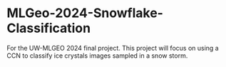 # MLGeo-2024-Snowflake-Classification
For the UW-MLGEO 2024 final project. This project will focus on using a CCN to classify ice crystals images sampled in a snow storm. 
